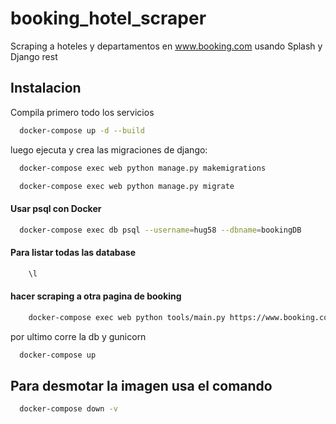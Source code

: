 # booking_hotel_scraper
Scraping a hoteles y departamentos en www.booking.com usando Splash y Django rest

## Instalacion

Compila primero todo los servicios

```bash
  docker-compose up -d --build
```

luego ejecuta y crea las migraciones de django:

```bash
  docker-compose exec web python manage.py makemigrations 

  docker-compose exec web python manage.py migrate 
```

#### Usar psql con Docker
```bash
  docker-compose exec db psql --username=hug58 --dbname=bookingDB
```

#### Para listar todas las database
```bash
    \l
```


#### hacer scraping a otra pagina de booking

```bash
    docker-compose exec web python tools/main.py https://www.booking.com/hotel/cl/ibis-budget-providencia.es.html
```

por ultimo corre la db y gunicorn


```bash
  docker-compose up
```

## Para desmotar la imagen usa el comando

```bash
  docker-compose down -v
```


